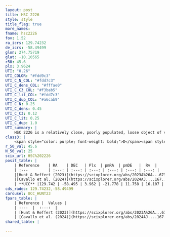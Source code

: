 ```yaml
---
layout: post
title: HSC 2226
style: style
title_flag: true
more_names: 
fname: hsc2226
fov: 1.52
ra_icrs: 129.74232
de_icrs: -58.49499
glon: 274.75719
glat: -10.10565
r50: 45.6
plx: 3.9624
UTI: "0.26"
UTI_COLOR: "#fdd9c3"
UTI_C_N_COL: "#fdd7c3"
UTI_C_dens_COL: "#fffae0"
UTI_C_C3_COL: "#f3bab5"
UTI_C_lit_COL: "#fdd7c3"
UTI_C_dup_COL: "#a6cab9"
UTI_C_N: 0.25
UTI_C_dens: 0.45
UTI_C_C3: 0.12
UTI_C_lit: 0.25
UTI_C_dup: 1.0
UTI_summary: |
    HSC 2226 is a relatively close, poorly populated, loose object of very low C3 quality. It was recently reported in the literature.
class3: |
    <span style="color: purple; font-weight: bold;">D</span><span style="color: red; font-weight: bold;">C</span>
r_50_val: 45.6
N_50_val: 25
scix_url: HSC%202226
posit_table: |
    | Reference    | RA    | DEC   | Plx  | pmRA  | pmDE   |  Rv  |
    | :---         | :---: | :---: | :---: | :---: | :---: | :---: |
    |[Hunt & Reffert (2023)](https://scixplorer.org/abs/2023A%26A...673A.114H) | 130.717 | -58.421 | 3.996 | -21.969 | 11.881 | 22.11 |
    |[Cavallo et al. (2024)](https://scixplorer.org/abs/2024AJ....167...12C) | 129.753 | -57.94 | 3.988 | -- | -- | -- |
    | **UCC** |129.742 | -58.495 | 3.962 | -21.778 | 11.758 | 16.107 | 
cds_radec: 129.74232,-58.49499
carousel: UCC_HUNT23
fpars_table: |
    | Reference |  Values |
    | :---  |  :---:  |
    | [Hunt & Reffert (2023)](https://scixplorer.org/abs/2023A%26A...673A.114H) | `AV50=0.277, diffAV50=0.694, MOD50=7.011, logAge50=8.166` |
    | [Cavallo et al. (2024)](https://scixplorer.org/abs/2024AJ....167...12C) | `AV50=0.47, dMod50=7.1, logAge50=7.54, [Fe/H]50=-0.09` |
shared_table: |
    
---
```

